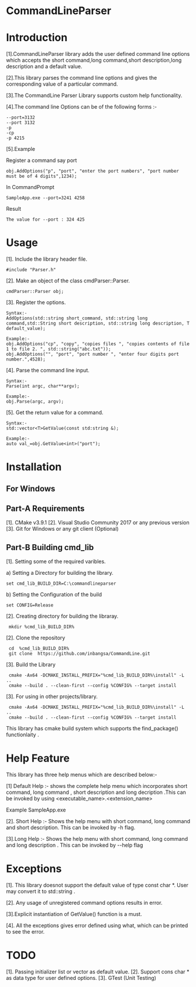 # CommandLineParser
# Introduction
[1].CommandLineParser library adds the user defined command line options which accepts the short command,long command,short description,long description and a default value.

[2].This library parses the command line options and gives the corresponding value of a particular command.

[3].The CommandLine Parser Library supports custom help functionality.

[4].The command line Options can be of the following forms :- 

    --port=3132
    --port 3132
    -p
    -cp
    -p 4215
    
[5].Example 

Register a command say port 
 
    obj.AddOptions("p", "port", "enter the port numbers", "port number must be of 4 digits",1234);
 
In  CommandPrompt

    SampleApp.exe --port=3241 4258
 
 Result 
    
    The value for --port : 324 425

# Usage
[1]. Include the library header file. 

    #include "Parser.h"   
[2]. Make an object of the class cmdParser::Parser.
 
    cmdParser::Parser obj;
[3]. Register the options.
	
	Syntax:-
	AddOptions(std::string short_command, std::string long command,std::String short description, std::string long description, T default_value);
    
    Example:-
    obj.AddOptions("cp", "copy", "copies files ", "copies contents of file 1 to file 2. ", std::string("abc.txt"));
	obj.AddOptions("", "port", "port number ", "enter four digits port number.",4528);
	
[4]. Parse the command line input.
   
    Syntax:-
    Parse(int argc, char**argv);
    
    Example:-
    obj.Parse(argc, argv);

[5]. Get the return value for a command.
  
    Syntax:-
    std::vector<T>GetValue(const std:string &);
  
    Example:-
    auto val_=obj.GetValue<int>("port");

# Installation
## For Windows 
## Part-A Requirements
[1]. CMake v3.9.1
[2]. Visual Studio Community 2017 or any previous version
[3]. Git for Windows or any git client (Optional)
## Part-B Building cmd_lib

 [1]. Setting  some of the required varibles.

 a) Setting a Directory for building the library.
            
    set cmd_lib_BUILD_DIR=C:\commandlineparser

b) Setting the Configuration of the build
    
    set CONFIG=Release

[2]. Creating directory for building the libraray.

     mkdir %cmd_lib_BUILD_DIR%

[2]. Clone the repository
	 
	 cd  %cmd_lib_BUILD_DIR%
	 git clone  https://github.com/inbangsa/CommandLine.git
 
[3]. Build the Library  

     cmake -Ax64 -DCMAKE_INSTALL_PREFIX="%cmd_lib_BUILD_DIR%\install" -L ..
	 cmake --build . --clean-first --config %CONFIG% --target install   
[3]. For using in other projects/library.

     cmake -Ax64 -DCMAKE_INSTALL_PREFIX="%cmd_lib_BUILD_DIR%\install" -L ..
	 cmake --build . --clean-first --config %CONFIG% --target install  
This library has cmake build system which supports the find_package() functionlaity .

#  Help Feature
This library has three help menus which are described below:-

 [1] Default Help :- shows the complete help menu which incorporates short command, long command , short description and long decription .This can be invoked by using <executable_name>.<extension_name>  
 
 Example  SampleApp.exe
 
[2]. Short Help :- Shows the help menu with short command, long command and short description. This can be invoked by -h flag.

[3].Long Help :- Shows the help menu with short command, long command and long description . This can be invoked by --help flag 

# Exceptions
 [1]. This library doesnot support the default value of type const char *. User may convert it to std::string .

 [2]. Any usage of unregistered command options results in error.

 [3].Explicit instantiation of GetValue() function is a must.

 [4]. All the exceptions gives error defined using what, which can be printed to see the error. 

# TODO
[1]. Passing initializer list or vector as default value.
[2]. Support cons char * as data type for user defined options.
[3]. GTest (Unit Testing)